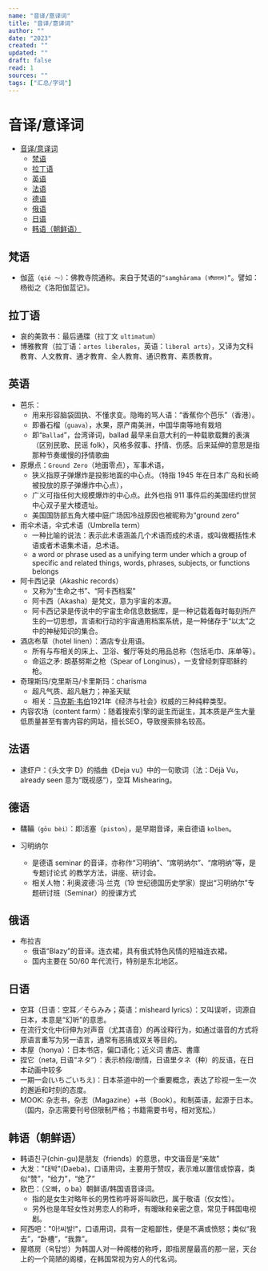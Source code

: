 ```yaml
---
name: "音译/意译词"
title: "音译/意译词"
author: ""
date: "2023"
created: ""
updated: ""
draft: false
read: 1
sources: ""
tags: ["汇总/字词"]
---
```


# 音译/意译词

- [音译/意译词](#音译意译词)
  - [梵语](#梵语)
  - [拉丁语](#拉丁语)
  - [英语](#英语)
  - [法语](#法语)
  - [德语](#德语)
  - [俄语](#俄语)
  - [日语](#日语)
  - [韩语（朝鲜语）](#韩语朝鲜语)

## 梵语

- 伽蓝`（qié ～）`：佛教寺院通称。来自于梵语的`“samghārama (सँघाराम)”`。譬如：杨衒之《洛阳伽蓝记》。

## 拉丁语

- 哀的美敦书：最后通牒（拉丁文 `ultimatum`）
- 博雅教育（拉丁语：`artes liberales`，英语：`liberal arts`），又译为文科教育、人文教育、通才教育、全人教育、通识教育、素质教育。

## 英语

- 芭乐：
  - 用来形容脑袋固执、不懂求变。隐晦的骂人语：“香蕉你个芭乐”（香港）。
  - 即番石榴（`guava`），水果，原产南美洲，中国华南等地有栽培
  - 即“`Ballad`”，台湾译词，ballad 最早来自意大利的一种载歌载舞的表演（区别民歌、民谣 folk），风格多叙事、抒情、伤感。后来延伸的意思是指那种节奏缓慢的抒情歌曲
- 原爆点：`Ground Zero`（地面零点），军事术语，
  - 狭义指原子弹爆炸是投影地面的中心点。（特指 1945 年在日本广岛和长崎被投放的原子弹爆炸中心点），
  - 广义可指任何大规模爆炸的中心点。此外也指 911 事件后的美国纽约世贸中心双子星大楼遗址。
  - 美国国防部五角大楼中庭广场因冷战原因也被昵称为“ground zero”
- 雨伞术语，伞式术语（Umbrella term）
  - 一种比喻的说法：表示此术语涵盖几个术语而成的术语，或叫做概括性术语或者术语集术语，总术语。
  - a word or phrase used as a unifying term under which a group of specific
    and related things, words, phrases, subjects, or functions belongs
- 阿卡西记录（Akashic records）
  - 又称为“生命之书”、“阿卡西档案”
  - 阿卡西（Akasha）是梵文，意为宇宙的本源。
  - 阿卡西记录是传说中的宇宙生命信息数据库，是一种记载着每时每刻所产生的一切思想，言语和行动的宇宙通用档案系统，是一种储存于“以太”之中的神秘知识的集合。
- 酒店布草（hotel linen）：酒店专业用语。
  - 所有与布相关的床上、卫浴、餐厅等处的用品总称（包括毛巾、床单等）。
  - 命运之矛: 朗基努斯之枪（Spear of Longinus），一支曾经刺穿耶稣的枪。
- 奇理斯玛/克里斯马/卡里斯玛：charisma
  - 超凡气质、超凡魅力；神圣天赋
  - 相关：[马克斯·韦伯](../wiki/马克斯·韦伯.md)1921年《经济与社会》权威的三种纯粹类型。
- 内容农场（content farm）：随着搜索引擎的诞生而诞生，其本质是产生大量低质量甚至有害内容的网站，擅长SEO，导致搜索排名较高。

## 法语

- 逮虾户：《头文字 D》的插曲《Deja vu》中的一句歌词（法：Déjà Vu，already seen 意为“既视感”），空耳 Mishearing。

## 德语

- 鞲鞴`（gōu bèi）`：即活塞（`piston`），是早期音译，来自德语 `kolben`。

- 习明纳尔
  - 是德语 seminar 的音译，亦称作“习明纳”、“席明纳尔”、“席明纳”等，是专题讨论式
    的教学方法，讲座、研讨会。
  - 相关人物：利奥波德·冯·兰克（19 世纪德国历史学家）提出“习明纳尔”专题研讨班（Seminar）的授课方式

## 俄语

- 布拉吉
  - 俄语“Blazy”的音译。连衣裙，具有俄式特色风情的短袖连衣裙。
  - 国内主要在 50/60 年代流行，特别是东北地区。

## 日语

- 空耳（日语：空耳／そらみみ；英语：misheard lyrics）：又叫误听，词源自日本，本意是“幻听”的意思。
- 在流行文化中衍伸为对声音（尤其语音）的再诠释行为，如通过谐音的方式将原语言重写为另一语言，通常有恶搞或双关等目的。
- 本屋（honya）：日本书店，偏口语化；近义词 書店、書庫
- 捏它（neta, 日语“ネタ”）：表示桥段/剧情，日语里タネ（种）的反语，在日本动画中较多
- 一期一会(いちごいちえ)：日本茶道中的一个重要概念，表达了珍视一生一次的邂逅和时刻的态度。
- MOOK: 杂志书，杂志（Magazine）+书（Book）。和制英语，起源于日本。（国内，杂志需要刊号但限制严格；书籍需要书号，相对宽松。）


## 韩语（朝鲜语）

- 韩语친구(chin-gu)是朋友（friends）的意思，中文谐音是“亲故”
- 大发："대박"(Daeba)，口语用词，主要用于赞叹，表示难以置信或惊喜，类似“赞”，“给力”，“绝了”
- 欧巴：（오빠，o ba）朝鲜语/韩国语音译词。
  - 指的是女生对略年长的男性称呼哥哥叫欧巴，属于敬语（仅女性）。
  - 另外也是年轻女性对男恋人的称呼，有暧昧和亲密之意，常见于韩国电视剧。
- 阿西吧："아!씨발!"，口语用词，具有一定粗鄙性，便是不满或愤怒；类似“我去”，“卧槽”，“我靠”。
- 屋塔房（옥탑방）为韩国人对一种阁楼的称呼，即指房屋最高的那一层，天台上的一个简陋的阁楼，在韩国常视为穷人的代名词。
